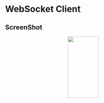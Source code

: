 # WebSocket Client

## ScreenShot
<p align="center">
  <a style="text-decoration:none" area-label="Android">
    <img src="https://raw.githubusercontent.com/rezaulkhan111/MYBLMusicSDK/master/sampleImage/1.jpg" width="100" height="200" />
  </a>
</p>
